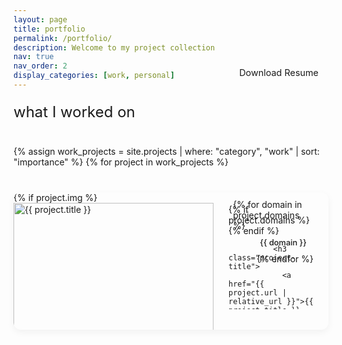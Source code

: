 ```yaml
---
layout: page
title: portfolio
permalink: /portfolio/
description: Welcome to my project collection
nav: true
nav_order: 2
display_categories: [work, personal]
---
```


<html lang="en">
<head>
  <meta charset="UTF-8">
  <meta name="viewport" content="width=device-width, initial-scale=1.0">
  <title>Portfolio</title>
  <style>
    /* Base styling for projects page */
    .projects-wrapper {
      font-family: var(--global-font-family), sans-serif;
      color: var(--global-text-color);
      max-width: 100%;
      margin: 0 auto;
    }

    /* Section styling */
    .project-section {
      margin-bottom: 4rem;
    }

    .section-title {
      font-family: var(--global-serif-font-family), serif;
      font-size: 1.5rem; /* Уменьшено до 1.5rem как запрошено */
      font-weight: normal;
      color: var(--global-theme-color);
      margin-bottom: 2rem;
      padding-bottom: 0.5rem;
      border-bottom: 1px solid var(--global-divider-color);
      text-decoration: none;
      pointer-events: none;
    }

    /* Project card styling */
    .project-list {
      display: flex;
      flex-direction: column;
      gap: 2.5rem;
    }

    .project-card {
      background-color: var(--global-bg-color);
      border-radius: 12px;
      overflow: hidden;
      box-shadow: 0 4px 12px rgba(0, 0, 0, 0.05);
      transition: transform 0.2s ease, box-shadow 0.3s ease;
      height: 220px;
      width: 100%;
    }

    .project-card:hover {
      box-shadow: 0 10px 20px rgba(0, 0, 0, 0.08);
      transform: translateY(-3px);
      background-color: var(--card-hover, rgba(0, 0, 0, 0.03));
    }

    html[data-theme="dark"] .project-card:hover {
      background-color: var(--card-hover, rgba(255, 255, 255, 0.05));
    }

    .project-content {
      display: flex;
      flex-direction: row;
      height: 100%;
    }

    /* Project image */
    .project-image {
      flex: 0 0 320px; /* Увеличено с 300px (примерно на 6.7%) для расширения по горизонтали */
      width: 320px; /* Увеличено с 300px */
      height: 220px; /* Оставлено без изменений по высоте */
      overflow: hidden;
      position: relative;
    }

    .project-image img {
      width: 100%;
      height: 100%;
      object-fit: cover;
      object-position: center;
      display: block;
    }

    .no-image {
      background-color: var(--global-code-bg-color);
      height: 100%;
    }

    /* Project details */
    .project-details {
      flex: 1;
      padding: 1.2rem 1.5rem;
      display: flex;
      flex-direction: column;
      position: relative;
    }

    /* Domain tags in top right corner */
    .project-domains {
      position: absolute;
      top: 0.7rem;
      right: 1.5rem;
      display: flex;
      flex-direction: row;
      align-items: center;
      gap: 0.4rem;
      max-width: 70%;
      flex-wrap: wrap;
      justify-content: flex-end;
    }

    .domain-tag {
      display: inline-block;
      padding: 0.25rem 0.7rem;
      border-radius: 20px;
      font-size: 0.8rem;
      font-weight: 500;
      background-color: transparent;
      color: var(--global-theme-color);
      border: 1px solid var(--global-theme-color);
      white-space: nowrap;
    }

    .project-title {
      font-family: var(--global-serif-font-family), serif;
      font-size: 1.2rem; /* Уменьшено до 1.2rem как запрошено */
      font-weight: normal;
      margin: 0 0 0.6rem 0;
      letter-spacing: -0.02em;
      padding-right: 6rem; /* Make space for domain tags */
      padding-top: 0;
      margin-top: -0.5rem; /* Сдвиг вверх к верхней границе карточки */
    }

    .project-title a {
      color: var(--global-text-color);
      text-decoration: none;
      transition: color 0.2s ease;
    }

    .project-title a:hover {
      color: var(--global-theme-color);
    }

    .project-role {
      display: none;
    }

    .project-description {
      font-size: 1rem;
      line-height: 1.6;
      margin-bottom: 0.5rem;
      color: var(--global-text-color-light);
      overflow: hidden;
      display: -webkit-box;
      -webkit-line-clamp: 3;
      -webkit-box-orient: vertical;
    }

    /* Project metadata (technologies, links) */
    .project-meta {
      margin-top: auto;
      display: flex;
      flex-direction: column;
      gap: 0.6rem;
    }

    .project-tech {
      display: flex;
      flex-wrap: wrap;
      gap: 0.5rem;
      margin-top: 0.5rem;
    }

    .tech-tag {
      display: inline-block;
      padding: 0.25rem 0.7rem;
      border-radius: 20px;
      font-size: 0.8rem;
      font-weight: normal;
      background-color: transparent;
      color: var(--global-theme-color);
      border: 1px solid var(--global-theme-color);
      transition: transform 0.2s ease;
    }

    .tech-tag:hover {
      transform: translateY(-2px);
    }

    /* Project links */
    .project-links {
      position: absolute;
      bottom: 1.5rem;
      right: 1.5rem;
      display: flex;
      gap: 1rem;
    }

    .project-link {
      display: inline-flex;
      align-items: center;
      color: var(--global-theme-color);
      text-decoration: none;
      font-weight: normal;
      font-size: 0.9rem;
      transition: transform 0.2s ease, opacity 0.2s ease;
    }

    .project-link:hover {
      transform: translateY(-2px);
      opacity: 0.8;
    }

    .project-link i {
      font-size: 1.3rem;
    }

    .project-link span {
      display: none;
    }

    /* Resume button styling */
    .resume-btn-container {
      display: flex;
      justify-content: flex-end;
      margin-top: -3.5rem;
      margin-bottom: 2rem;
      position: relative;
      z-index: 10;
    }

    .resume-btn {
      display: inline-flex;
      align-items: center;
      padding: 0.4rem 1rem;
      background-color: var(--global-theme-color);
      color: var(--global-bg-color);
      border-radius: 20px;
      font-size: 0.9rem;
      font-weight: normal;
      text-decoration: none;
      position: relative;
      overflow: hidden;
      z-index: 1;
      transition: transform 0.3s ease;
    }

    .resume-btn:before {
      content: '';
      position: absolute;
      top: 0;
      left: 0;
      width: 100%;
      height: 100%;
      background-color: rgba(0, 0, 0, 0.2);
      transform: scaleX(0);
      transform-origin: right;
      transition: transform 0.3s ease;
      z-index: -1;
    }

    .resume-btn:hover {
      transform: translateY(-3px);
      color: var(--global-bg-color); /* Сохранение цвета текста при наведении */
    }

    .resume-btn:hover:before {
      transform: scaleX(1);
      transform-origin: left;
    }

    .resume-btn i {
      margin-right: 0.5rem;
    }

    /* Media queries for responsiveness */
    @media (max-width: 900px) {
      .project-card {
        height: auto;
        min-height: 440px;
      }
      
      .project-content {
        flex-direction: column;
      }
      
      .project-image {
        flex: none;
        width: 100%;
        height: 200px;
      }
      
      .project-details {
        padding: 1.5rem;
        min-height: 240px;
      }
      
      .project-domains {
        position: relative;
        top: 0;
        right: 0;
        flex-direction: row;
        justify-content: flex-start;
        max-width: 100%;
        margin-bottom: 0.8rem;
      }
      
      .project-title {
        padding-right: 0;
        margin-top: 0.5rem;
      }
      
      .project-links {
        position: relative;
        bottom: 0;
        right: 0;
        margin-top: 1rem;
      }
      
      .resume-btn-container {
        margin-top: 1rem;
        justify-content: flex-start;
      }
    }
  </style>
</head>

<body>
  <!-- Resume button container -->
  <div class="resume-btn-container">
    <a href="https://xmarva.github.io/assets/pdf/eva_koroleva_cv.pdf" class="resume-btn" target="_blank">
      <i class="fas fa-file-download"></i> Download Resume
    </a>
  </div>

  <div class="projects-wrapper">
    <!-- Work projects section -->
    <section id="work" class="project-section">
      <h2 class="section-title">what I worked on</h2>
      <div class="project-list">
        {% assign work_projects = site.projects | where: "category", "work" | sort: "importance" %}
        {% for project in work_projects %}
        <div class="project-card">
          <div class="project-content">
            <div class="project-image">
              {% if project.img %}
              <a href="{{ project.url | relative_url }}">
                <img src="{{ project.img | relative_url }}" alt="{{ project.title }}" />
              </a>
              {% else %}
              <a href="{{ project.url | relative_url }}">
                <div class="no-image"></div>
              </a>
              {% endif %}
            </div>
            <div class="project-details">
              {% if project.domains %}
              <div class="project-domains">
                {% for domain in project.domains %}
                <span class="domain-tag">{{ domain }}</span>
                {% endfor %}
              </div>
              {% endif %}
              
              <h3 class="project-title">
                <a href="{{ project.url | relative_url }}">{{ project.title }}</a>
              </h3>
              
              <div class="project-description">{{ project.description }}</div>
              
              <!-- Кнопка Read More удалена -->
              
              <div class="project-meta">
                {% if project.tech %}
                <div class="project-tech">
                  {% for tech in project.tech %}
                  <span class="tech-tag">{{ tech }}</span>
                  {% endfor %}
                </div>
                {% endif %}
              </div>
              
              <div class="project-links">
                {% if project.github %}
                <a href="{{ project.github }}" class="project-link" target="_blank" rel="noopener noreferrer">
                  <i class="fab fa-github"></i>
                </a>
                {% endif %}
                
                {% if project.kaggle %}
                <a href="{{ project.kaggle }}" class="project-link" target="_blank" rel="noopener noreferrer">
                  <i class="fab fa-kaggle"></i>
                </a>
                {% endif %}
                
                {% if project.website %}
                <a href="{{ project.website }}" class="project-link" target="_blank" rel="noopener noreferrer">
                  <i class="fas fa-globe"></i>
                </a>
                {% endif %}
              </div>
            </div>
          </div>
        </div>
        {% endfor %}
      </div>
    </section>

    <!-- Personal projects section -->
    <section id="personal" class="project-section">
      <h2 class="section-title">fun / experimental</h2>
      <div class="project-list">
        {% assign personal_projects = site.projects | where: "category", "personal" | sort: "importance" %}
        {% for project in personal_projects %}
        <div class="project-card">
          <div class="project-content">
            <div class="project-image">
              {% if project.img %}
              <a href="{% if project.github %}{{ project.github }}{% elsif project.kaggle %}{{ project.kaggle }}{% else %}{{ project.url | relative_url }}{% endif %}" {% if project.github or project.kaggle %}target="_blank" rel="noopener noreferrer"{% endif %}>
                <img src="{{ project.img | relative_url }}" alt="{{ project.title }}" />
              </a>
              {% else %}
              <a href="{% if project.github %}{{ project.github }}{% elsif project.kaggle %}{{ project.kaggle }}{% else %}{{ project.url | relative_url }}{% endif %}" {% if project.github or project.kaggle %}target="_blank" rel="noopener noreferrer"{% endif %}>
                <div class="no-image"></div>
              </a>
              {% endif %}
            </div>
            <div class="project-details">
              {% if project.domains %}
              <div class="project-domains">
                {% for domain in project.domains %}
                <span class="domain-tag">{{ domain }}</span>
                {% endfor %}
              </div>
              {% endif %}
              
              <h3 class="project-title">
                <a href="{% if project.github %}{{ project.github }}{% elsif project.kaggle %}{{ project.kaggle }}{% else %}{{ project.url | relative_url }}{% endif %}" {% if project.github or project.kaggle %}target="_blank" rel="noopener noreferrer"{% endif %}>{{ project.title }}</a>
              </h3>
              
              <div class="project-description">{{ project.description }}</div>
              
              <!-- Кнопка Take a Peek удалена -->
              
              <div class="project-meta">
                {% if project.tech %}
                <div class="project-tech">
                  {% for tech in project.tech %}
                  <span class="tech-tag">{{ tech }}</span>
                  {% endfor %}
                </div>
                {% endif %}
              </div>
              
              <div class="project-links">
                {% if project.github %}
                <a href="{{ project.github }}" class="project-link" target="_blank" rel="noopener noreferrer">
                  <i class="fab fa-github"></i>
                </a>
                {% endif %}
                
                {% if project.kaggle %}
                <a href="{{ project.kaggle }}" class="project-link" target="_blank" rel="noopener noreferrer">
                  <i class="fab fa-kaggle"></i>
                </a>
                {% endif %}
                
                {% if project.website %}
                <a href="{{ project.website }}" class="project-link" target="_blank" rel="noopener noreferrer">
                  <i class="fas fa-globe"></i>
                </a>
                {% endif %}
              </div>
            </div>
          </div>
        </div>
        {% endfor %}
      </div>
    </section>
  </div>
</body>
</html>
